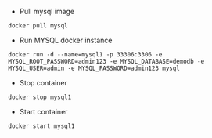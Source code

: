 - Pull mysql image

```
docker pull mysql
```

- Run MYSQL docker instance 

```
docker run -d --name=mysql1 -p 33306:3306 -e MYSQL_ROOT_PASSWORD=admin123 -e MYSQL_DATABASE=demodb -e MYSQL_USER=admin -e MYSQL_PASSWORD=admin123 mysql
```

- Stop container

```
docker stop mysql1
```

- Start container

```
docker start mysql1
```